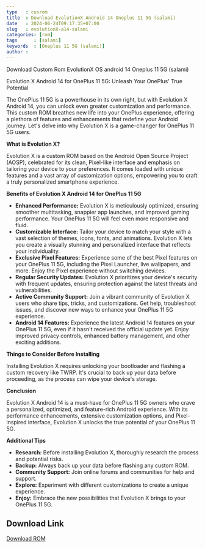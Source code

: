 ```yaml
---
type   : cusrom
title  : Download EvolutionX Android 14 Oneplus 11 5G (salami)
date   : 2024-06-24T09:17:35+07:00
slug   : evolutionX-a14-salami
categories: [rom]
tags      : [salami]
keywords  : [Oneplus 11 5G (salami)]
author :
---
```


Download Custom Rom EvolutionX OS android 14 Oneplus 11 5G (salami)

Evolution X Android 14 for OnePlus 11 5G: Unleash Your OnePlus' True Potential

The OnePlus 11 5G is a powerhouse in its own right, but with Evolution X Android 14, you can unlock even greater customization and performance. This custom ROM breathes new life into your OnePlus experience, offering a plethora of features and enhancements that redefine your Android journey. Let's delve into why Evolution X is a game-changer for OnePlus 11 5G users.

**What is Evolution X?**

Evolution X is a custom ROM based on the Android Open Source Project (AOSP), celebrated for its clean, Pixel-like interface and emphasis on tailoring your device to your preferences. It comes loaded with unique features and a vast array of customization options, empowering you to craft a truly personalized smartphone experience.

**Benefits of Evolution X Android 14 for OnePlus 11 5G**

* **Enhanced Performance:** Evolution X is meticulously optimized, ensuring smoother multitasking, snappier app launches, and improved gaming performance. Your OnePlus 11 5G will feel even more responsive and fluid.
* **Customizable Interface:** Tailor your device to match your style with a vast selection of themes, icons, fonts, and animations. Evolution X lets you create a visually stunning and personalized interface that reflects your individuality.
* **Exclusive Pixel Features:** Experience some of the best Pixel features on your OnePlus 11 5G, including the Pixel Launcher, live wallpapers, and more. Enjoy the Pixel experience without switching devices.
* **Regular Security Updates:** Evolution X prioritizes your device's security with frequent updates, ensuring protection against the latest threats and vulnerabilities.
* **Active Community Support:** Join a vibrant community of Evolution X users who share tips, tricks, and customizations. Get help, troubleshoot issues, and discover new ways to enhance your OnePlus 11 5G experience.
* **Android 14 Features:** Experience the latest Android 14 features on your OnePlus 11 5G, even if it hasn't received the official update yet. Enjoy improved privacy controls, enhanced battery management, and other exciting additions.

**Things to Consider Before Installing**

Installing Evolution X requires unlocking your bootloader and flashing a custom recovery like TWRP. It's crucial to back up your data before proceeding, as the process can wipe your device's storage.

**Conclusion**

Evolution X Android 14 is a must-have for OnePlus 11 5G owners who crave a personalized, optimized, and feature-rich Android experience. With its performance enhancements, extensive customization options, and Pixel-inspired interface, Evolution X unlocks the true potential of your OnePlus 11 5G.

**Additional Tips**

* **Research:** Before installing Evolution X, thoroughly research the process and potential risks.
* **Backup:** Always back up your data before flashing any custom ROM.
* **Community Support:** Join online forums and communities for help and support.
* **Explore:** Experiment with different customizations to create a unique experience.
* **Enjoy:** Embrace the new possibilities that Evolution X brings to your OnePlus 11 5G.

## Download Link
[Download ROM](https://sourceforge.net/projects/evolution-x/files/salami/14/)


